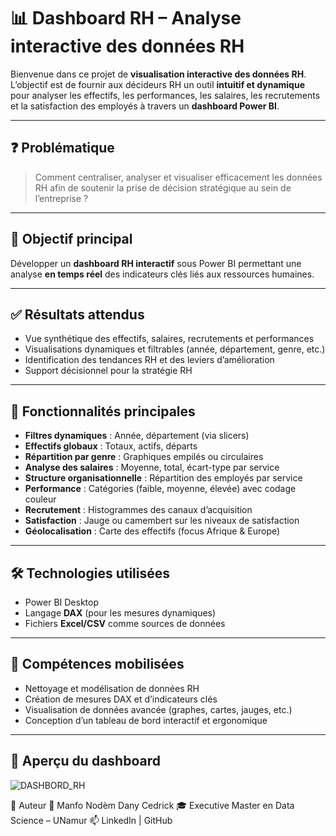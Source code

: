 # 📊 Dashboard RH – Analyse interactive des données RH

Bienvenue dans ce projet de **visualisation interactive des données RH**.  
L’objectif est de fournir aux décideurs RH un outil **intuitif et dynamique** pour analyser les effectifs, les performances, les salaires, les recrutements et la satisfaction des employés à travers un **dashboard Power BI**.

---

## ❓ Problématique

> Comment centraliser, analyser et visualiser efficacement les données RH afin de soutenir la prise de décision stratégique au sein de l’entreprise ?

---

## 🎯 Objectif principal

Développer un **dashboard RH interactif** sous Power BI permettant une analyse **en temps réel** des indicateurs clés liés aux ressources humaines.

---

## ✅ Résultats attendus

- Vue synthétique des effectifs, salaires, recrutements et performances  
- Visualisations dynamiques et filtrables (année, département, genre, etc.)  
- Identification des tendances RH et des leviers d’amélioration  
- Support décisionnel pour la stratégie RH  

---

## 🔧 Fonctionnalités principales

- **Filtres dynamiques** : Année, département (via slicers)
- **Effectifs globaux** : Totaux, actifs, départs
- **Répartition par genre** : Graphiques empilés ou circulaires
- **Analyse des salaires** : Moyenne, total, écart-type par service
- **Structure organisationnelle** : Répartition des employés par service
- **Performance** : Catégories (faible, moyenne, élevée) avec codage couleur
- **Recrutement** : Histogrammes des canaux d’acquisition
- **Satisfaction** : Jauge ou camembert sur les niveaux de satisfaction
- **Géolocalisation** : Carte des effectifs (focus Afrique & Europe)

---

## 🛠️ Technologies utilisées

- Power BI Desktop  
- Langage **DAX** (pour les mesures dynamiques)  
- Fichiers **Excel/CSV** comme sources de données  

---

## 🧠 Compétences mobilisées

- Nettoyage et modélisation de données RH  
- Création de mesures DAX et d’indicateurs clés  
- Visualisation de données avancée (graphes, cartes, jauges, etc.)  
- Conception d’un tableau de bord interactif et ergonomique  

---

## 📸 Aperçu du dashboard

![DASHBORD_RH](https://github.com/user-attachments/assets/86ed3126-cae7-4231-9bbd-4e929eb2e0d0)


📌 Auteur
👤 Manfo Nodèm Dany Cedrick
🎓 Executive Master en Data Science – UNamur
📫 LinkedIn | GitHub

